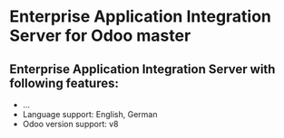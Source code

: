 Enterprise Application Integration Server for Odoo master
=============
        
Enterprise Application Integration Server with following features:
-------------------------------------
* ...
* Language support: English, German
* Odoo version support: v8
